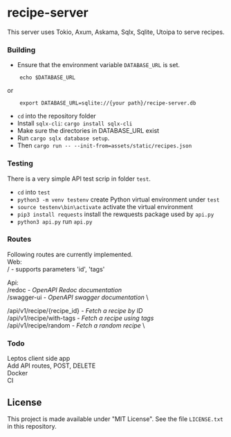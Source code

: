 # recipe-server
This server uses Tokio, Axum, Askama, Sqlx, Sqlite, Utoipa to serve recipes.


### Building
- Ensure that the environment variable `DATABASE_URL` is set.
```
    echo $DATABASE_URL
```
or 
```
    export DATABASE_URL=sqlite://{your path}/recipe-server.db
```
- `cd` into the repository folder
- Install `sqlx-cli`: `cargo install sqlx-cli`
- Make sure the directories in DATABASE_URL exist
- Run `cargo sqlx database setup`.
- Then `cargo run -- --init-from=assets/static/recipes.json`

### Testing
There is a very simple API test scrip in folder `test`.
- `cd` into `test`
- `python3 -m venv testenv` create Python virtual environment under `test`
- `source testenv\bin\activate` activate the virtual environment
- `pip3 install requests` install the rewquests package used by `api.py`
- `python3 api.py` run `api.py`

### Routes
Following routes are currently implemented. \
Web: \
/ - supports parameters 'id', 'tags'

Api: \
/redoc - *OpenAPI Redoc documentation* \
/swagger-ui - *OpenAPI swagger documentation* \

/api/v1/recipe/{recipe_id} - *Fetch a recipe by ID* \
/api/v1/recipe/with-tags - *Fetch a recipe using tags* \
/api/v1/recipe/random - *Fetch a random recipe* \


### Todo
Leptos client side app\
Add API routes, POST, DELETE\
Docker\
CI


## License
This project is made available under "MIT License".
See the file `LICENSE.txt` in this repository.
